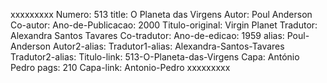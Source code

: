 xxxxxxxxx
Numero: 513
title: O Planeta das Virgens
Autor: Poul Anderson
Co-autor: 
Ano-de-Publicacao: 2000
Titulo-original: Virgin Planet
Tradutor: Alexandra Santos Tavares
Co-tradutor: 
Ano-de-edicao: 1959
alias: Poul-Anderson
Autor2-alias: 
Tradutor1-alias: Alexandra-Santos-Tavares
Tradutor2-alias: 
Titulo-link: 513-O-Planeta-das-Virgens
Capa: António Pedro
pags: 210
Capa-link: Antonio-Pedro
xxxxxxxxx